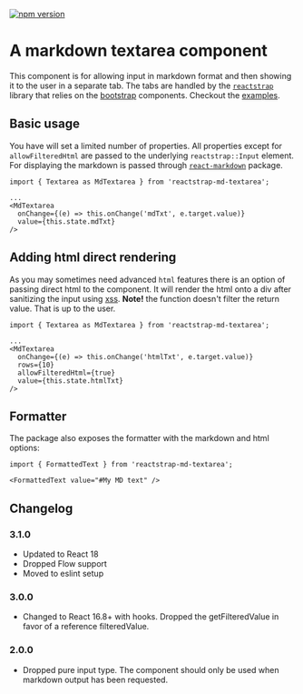 [![npm version](https://badge.fury.io/js/reactstrap-md-textarea.svg)](https://badge.fury.io/js/reactstrap-md-textarea)

# A markdown textarea component

This component is for allowing input in markdown format and then showing it
to the user in a separate tab. The tabs are handled by the
[`reactstrap`](https://www.npmjs.com/package/reactstrap) library
that relies on the [bootstrap](https://getbootstrap.com/) components.
Checkout the [examples](https://gforge.github.io/reactstrap-md-textarea/).

## Basic usage

You have will set a limited number of properties. All properties except for
`allowFilteredHtml` are passed to the underlying `reactstrap::Input` element.
For displaying the markdown is passed through [`react-markdown`](https://www.npmjs.com/package/react-markdown)
package.

```{js}
import { Textarea as MdTextarea } from 'reactstrap-md-textarea';

...
<MdTextarea
  onChange={(e) => this.onChange('mdTxt', e.target.value)}
  value={this.state.mdTxt}
/>
```

## Adding html direct rendering

As you may sometimes need advanced `html` features there is an option of passing
direct html to the component. It will render the html onto a div after sanitizing
the input using [xss](https://www.npmjs.com/package/xss). **Note!** the function
doesn't filter the return value. That is up to the user.

```{js}
import { Textarea as MdTextarea } from 'reactstrap-md-textarea';

...
<MdTextarea
  onChange={(e) => this.onChange('htmlTxt', e.target.value)}
  rows={10}
  allowFilteredHtml={true}
  value={this.state.htmlTxt}
/>
```

## Formatter

The package also exposes the formatter with the markdown and html options:

```{js}
import { FormattedText } from 'reactstrap-md-textarea';

<FormattedText value="#My MD text" />
```

## Changelog

### 3.1.0

- Updated to React 18
- Dropped Flow support
- Moved to eslint setup

### 3.0.0

- Changed to React 16.8+ with hooks. Dropped the getFilteredValue in favor of a reference filteredValue.

### 2.0.0

- Dropped pure input type. The component should only be used when markdown output has been requested.

